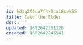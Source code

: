 ```yaml
---
id: kd1q2f0ca7f4k0cai8xwk55
title: Cato the Elder
desc: ''
updated: 1652642251128
created: 1652642245541
---
```


